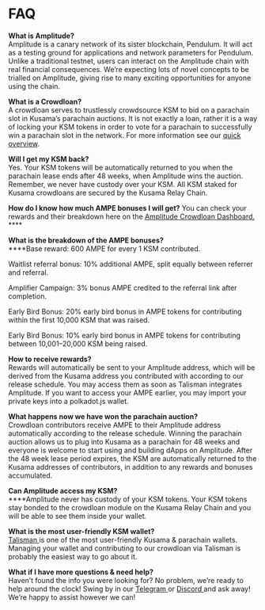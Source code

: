 # FAQ

**What is Amplitude?** \
Amplitude is a canary network of its sister blockchain, Pendulum. It will act as a testing ground for applications and network parameters for Pendulum. Unlike a traditional testnet, users can interact on the Amplitude chain with real financial consequences. We’re expecting lots of novel concepts to be trialled on Amplitude, giving rise to many exciting opportunities for anyone using the chain.

**What is a Crowdloan?** \
A crowdloan serves to trustlessly crowdsource KSM to bid on a parachain slot in Kusama’s parachain auctions. It is not exactly a loan, rather it is a way of locking your KSM tokens in order to vote for a parachain to successfully win a parachain slot in the network. For more information see our [quick overview](https://pendulum-chain.medium.com/parachain-auctions-and-crowdloans-on-polkadot-kusama-a-quick-overview-2e4892a0ec90).

**Will I get my KSM back?** \
Yes. Your KSM tokens will be automatically returned to you when the parachain lease ends after 48 weeks, when Amplitude wins the auction. Remember, we never have custody over your KSM. All KSM staked for Kusama crowdloans are secured by the Kusama Relay Chain.

**How do I know how much AMPE bonuses I will get?** You can check your rewards and their breakdown here on the [Amplitude Crowdloan Dashboard. ](https://pendulumchain.org/amplitude/rewards)****

**What is the breakdown of the AMPE bonuses?** \
****Base reward: 600 AMPE for every 1 KSM contributed.

Waitlist referral bonus: 10% additional AMPE, split equally between referrer and referral.

Amplifier Campaign: 3% bonus AMPE credited to the referral link after completion.

Early Bird Bonus: 20% early bird bonus in AMPE tokens for contributing within the first 10,000 KSM that was raised.

Early Bird Bonus: 10% early bird bonus in AMPE tokens for contributing between 10,001–20,000 KSM being raised.

**How to receive rewards?** \
Rewards will automatically be sent to your Amplitude address, which will be derived from the Kusama address you contributed with according to our release schedule. You may access them as soon as Talisman integrates Amplitude. If you want to access your AMPE earlier, you may import your private keys into a polkadot.js wallet.

**What happens now we have won the parachain auction?** \
Crowdloan contributors receive AMPE to their Amplitude address automatically according to the release schedule. Winning the parachain auction allows us to plug into Kusama as a parachain for 48 weeks and everyone is welcome to start using and building dApps on Amplitude. After the 48 week lease period expires, the KSM are automatically returned to the Kusama addresses of contributors, in addition to any rewards and bonuses accumulated.

**Can Amplitude access my KSM?** \
****Amplitude never has custody of your KSM tokens. Your KSM tokens stay bonded to the crowdloan module on the Kusama Relay Chain and you will be able to see them inside your wallet.

**What is the most user-friendly KSM wallet?** \
[Talisman ](https://talisman.xyz/)is one of the most user-friendly Kusama & parachain wallets. Managing your wallet and contributing to our crowdloan via Talisman is probably the easiest way to go about it.

**What if I have more questions & need help?** \
Haven’t found the info you were looking for? No problem, we’re ready to help around the clock! Swing by in our [Telegram ](https://t.me/pendulum\_community)or [Discord ](https://discord.com/invite/wJ2fQh776B)and ask away! We’re happy to assist however we can!
